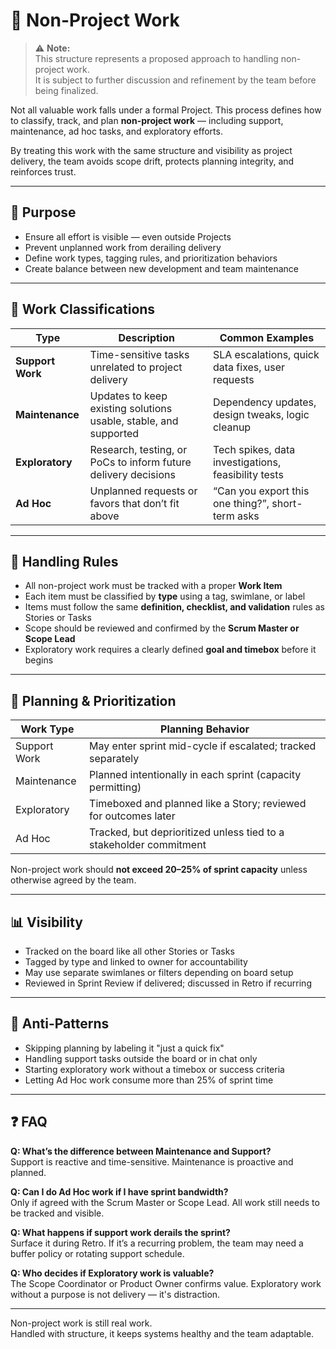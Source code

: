 # 🔄 Non-Project Work

> ⚠️ **Note:**  
> This structure represents a proposed approach to handling non-project work.  
> It is subject to further discussion and refinement by the team before being finalized.

Not all valuable work falls under a formal Project. This process defines how to classify, track, and plan **non-project work** — including support, maintenance, ad hoc tasks, and exploratory efforts.

By treating this work with the same structure and visibility as project delivery, the team avoids scope drift, protects planning integrity, and reinforces trust.

---

## 🎯 Purpose

- Ensure all effort is visible — even outside Projects
- Prevent unplanned work from derailing delivery
- Define work types, tagging rules, and prioritization behaviors
- Create balance between new development and team maintenance

---

## 📂 Work Classifications

| Type             | Description                                                      | Common Examples                                     |
| ---------------- | ---------------------------------------------------------------- | --------------------------------------------------- |
| **Support Work** | Time-sensitive tasks unrelated to project delivery               | SLA escalations, quick data fixes, user requests    |
| **Maintenance**  | Updates to keep existing solutions usable, stable, and supported | Dependency updates, design tweaks, logic cleanup    |
| **Exploratory**  | Research, testing, or PoCs to inform future delivery decisions   | Tech spikes, data investigations, feasibility tests |
| **Ad Hoc**       | Unplanned requests or favors that don’t fit above                | “Can you export this one thing?”, short-term asks   |

---

## 🧭 Handling Rules

- All non-project work must be tracked with a proper **Work Item**
- Each item must be classified by **type** using a tag, swimlane, or label
- Items must follow the same **definition, checklist, and validation** rules as Stories or Tasks
- Scope should be reviewed and confirmed by the **Scrum Master or Scope Lead**
- Exploratory work requires a clearly defined **goal and timebox** before it begins

---

## 🔄 Planning & Prioritization

| Work Type    | Planning Behavior                                                  |
| ------------ | ------------------------------------------------------------------ |
| Support Work | May enter sprint mid-cycle if escalated; tracked separately        |
| Maintenance  | Planned intentionally in each sprint (capacity permitting)         |
| Exploratory  | Timeboxed and planned like a Story; reviewed for outcomes later    |
| Ad Hoc       | Tracked, but deprioritized unless tied to a stakeholder commitment |

Non-project work should **not exceed 20–25% of sprint capacity** unless otherwise agreed by the team.

---

## 📊 Visibility

- Tracked on the board like all other Stories or Tasks
- Tagged by type and linked to owner for accountability
- May use separate swimlanes or filters depending on board setup
- Reviewed in Sprint Review if delivered; discussed in Retro if recurring

---

## 🚫 Anti-Patterns

- Skipping planning by labeling it "just a quick fix"
- Handling support tasks outside the board or in chat only
- Starting exploratory work without a timebox or success criteria
- Letting Ad Hoc work consume more than 25% of sprint time

---

## ❓ FAQ

**Q: What’s the difference between Maintenance and Support?**  
Support is reactive and time-sensitive. Maintenance is proactive and planned.

**Q: Can I do Ad Hoc work if I have sprint bandwidth?**  
Only if agreed with the Scrum Master or Scope Lead. All work still needs to be tracked and visible.

**Q: What happens if support work derails the sprint?**  
Surface it during Retro. If it’s a recurring problem, the team may need a buffer policy or rotating support schedule.

**Q: Who decides if Exploratory work is valuable?**  
The Scope Coordinator or Product Owner confirms value. Exploratory work without a purpose is not delivery — it's distraction.

---

Non-project work is still real work.  
Handled with structure, it keeps systems healthy and the team adaptable.
